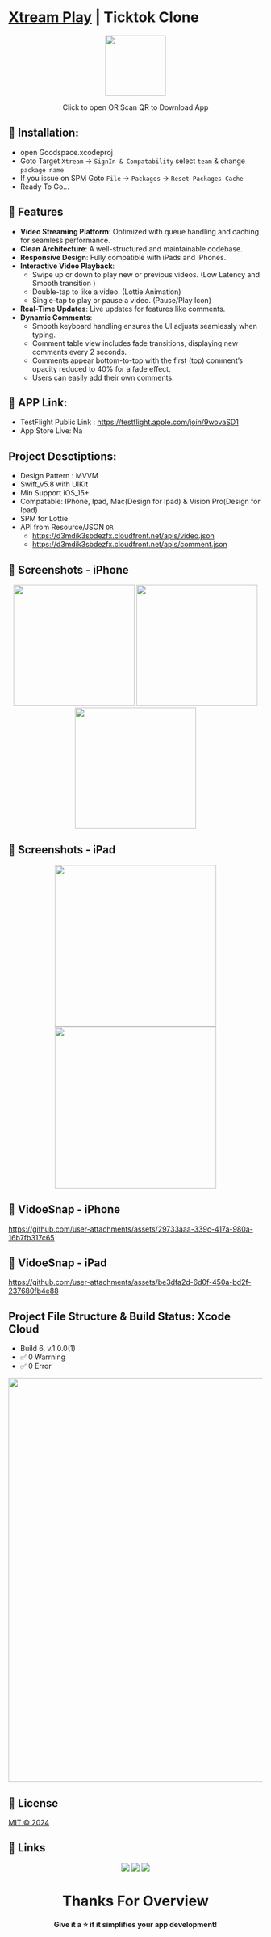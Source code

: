 

# [Xtream Play](https://www.amit-sah.com.np/) | Ticktok Clone 

<div align='center'>
  <a href="https://testflight.apple.com/join/9wovaSD1">
  <img src="https://github.com/aksamitsah/Goodspace/assets/42860041/38081f39-2f46-4533-abec-07f1097af9a4.png" width="120"></a>
  <p>Click to open OR Scan QR to Download App</p>
</div>

## 🤖 Installation:

- open Goodspace.xcodeproj
- Goto Target `Xtream` -> `SignIn & Compatability` select `team` & change  `package name`
- If you issue on SPM Goto `File` -> `Packages` -> `Reset Packages Cache`
- Ready To Go...

## 🚀 Features

- **Video Streaming Platform**: Optimized with queue handling and caching for seamless performance.
- **Clean Architecture**: A well-structured and maintainable codebase.
- **Responsive Design**: Fully compatible with iPads and iPhones.
- **Interactive Video Playback**:
  - Swipe up or down to play new or previous videos. (Low Latency and Smooth transition ) 
  - Double-tap to like a video. (Lottie Animation)
  - Single-tap to play or pause a video. (Pause/Play Icon) 
- **Real-Time Updates**: Live updates for features like comments.
- **Dynamic Comments**:
  - Smooth keyboard handling ensures the UI adjusts seamlessly when typing.
  - Comment table view includes fade transitions, displaying new comments every 2 seconds.
  - Comments appear bottom-to-top with the first (top) comment’s opacity reduced to 40% for a fade effect.
  - Users can easily add their own comments.


## 🔗 APP Link:

- TestFlight Public Link : https://testflight.apple.com/join/9wovaSD1
- App Store Live: Na

## Project Desctiptions: 

- Design Pattern : MVVM
- Swift_v5.8 with UIKit
- Min Support iOS_15+
- Compatable: IPhone, Ipad, Mac(Design for Ipad) & Vision Pro(Design for Ipad)
- SPM for Lottie
- API from Resource/JSON `OR`
  - https://d3mdik3sbdezfx.cloudfront.net/apis/video.json
  - https://d3mdik3sbdezfx.cloudfront.net/apis/comment.json
  
## 


## 📱 Screenshots - iPhone

<div align='center'>
  <img src="https://github.com/user-attachments/assets/1a783f9a-88bb-4db1-a3c5-f30aedd3d767" width="240">
  <img src="https://github.com/user-attachments/assets/409f98e4-60f2-4a0f-b512-49bc2977c8a7" width="240">
  <img src="https://github.com/user-attachments/assets/7b42a018-17de-4313-a1e4-ba59c94f3ea0" width="240">
</div>

## 📱 Screenshots - iPad
<div align='center'>
<img src="https://github.com/user-attachments/assets/b01e6d55-86f4-49a7-85f5-151981e01e38" width="320">
<img src="https://github.com/user-attachments/assets/66cce5bf-f75e-42f4-ba3b-f14f121fd9d8" width="320">
</div>


## 📱 VidoeSnap - iPhone

https://github.com/user-attachments/assets/29733aaa-339c-417a-980a-16b7fb317c65 

 ## 📱 VidoeSnap - iPad
 
https://github.com/user-attachments/assets/be3dfa2d-6d0f-450a-bd2f-237680fb4e88


 ## Project File Structure & Build Status: Xcode Cloud
 - Build 6, v.1.0.0(1)
 - ✅ 0 Warrning
 - ✅ 0 Error
   
 <img width="800" src="https://github.com/user-attachments/assets/88dd8224-37bb-4f3c-bffb-25e9310e2fe5">

## 🪪 License

[MIT © 2024](https://raw.githubusercontent.com/aksamitsah/Xtream/main/LICENSE)


## 🔗 Links

<div align='center'>
  <a href="https://www.amit-sah.com.np/"><img src="https://img.shields.io/badge/my_portfolio-000?style=for-the-badge&logo=ko-fi&logoColor=white"/></a>
  <a href="https://www.linkedin.com/in/aksamitsah/"><img src="https://img.shields.io/badge/linkedin-0A66C2?style=for-the-badge&logo=linkedin&logoColor=white"/></a>
  <a href="#"><img src="https://img.shields.io/badge/twitter-1DA1F2?style=for-the-badge&logo=twitter&logoColor=white"/></a>
</div>

## 
<div align='center'>
  <h1>Thanks For Overview</h1>
  <h4>Give it a ⭐️ if it simplifies your app development!</h4> 
</div>


